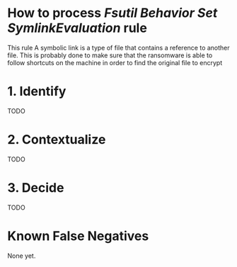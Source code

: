 # How to process *Fsutil Behavior Set SymlinkEvaluation* rule
This rule A symbolic link is a type of file that contains a reference to another file.
This is probably done to make sure that the ransomware is able to follow shortcuts on the machine in order to find the original file to encrypt

# 1. Identify
TODO

# 2. Contextualize
TODO

# 3. Decide
TODO

# Known False Negatives
None yet.
